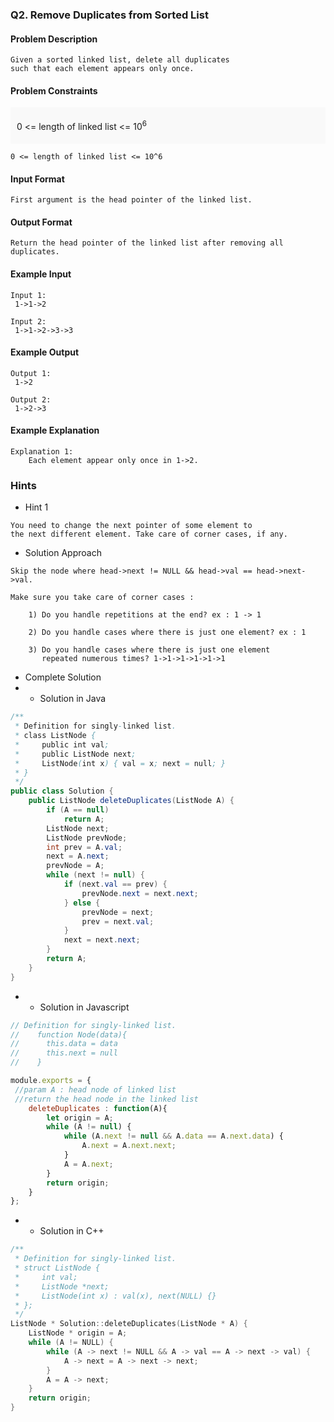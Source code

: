 ### Q2. Remove Duplicates from Sorted List
#### Problem Description
```text
Given a sorted linked list, delete all duplicates 
such that each element appears only once.
```
#### Problem Constraints
<div style="background-color: #f9f9f9; padding: 5px 10px;">
    <p>0 &lt;= length of linked list &lt;= 10<sup>6</sup></p>
</div>

```text
0 <= length of linked list <= 10^6
```
#### Input Format
```text
First argument is the head pointer of the linked list.
```
#### Output Format
```text
Return the head pointer of the linked list after removing all duplicates.
```
#### Example Input
```text
Input 1:
 1->1->2

Input 2:
 1->1->2->3->3
```
#### Example Output
```text
Output 1:
 1->2

Output 2:
 1->2->3
```
#### Example Explanation
```text
Explanation 1:
    Each element appear only once in 1->2.
```
### Hints
* Hint 1
```text
You need to change the next pointer of some element to 
the next different element. Take care of corner cases, if any.
```
* Solution Approach
```text
Skip the node where head->next != NULL && head->val == head->next->val.

Make sure you take care of corner cases :
    
    1) Do you handle repetitions at the end? ex : 1 -> 1
    
    2) Do you handle cases where there is just one element? ex : 1
    
    3) Do you handle cases where there is just one element 
       repeated numerous times? 1->1->1->1->1->1
```
* Complete Solution
* * Solution in Java
```java
/**
 * Definition for singly-linked list.
 * class ListNode {
 *     public int val;
 *     public ListNode next;
 *     ListNode(int x) { val = x; next = null; }
 * }
 */
public class Solution {
    public ListNode deleteDuplicates(ListNode A) {
        if (A == null)
            return A;
        ListNode next;
        ListNode prevNode;
        int prev = A.val;
        next = A.next;
        prevNode = A;
        while (next != null) {
            if (next.val == prev) {
                prevNode.next = next.next;
            } else {
                prevNode = next;
                prev = next.val;
            }
            next = next.next;
        }
        return A;
    }
}
```
* * Solution in Javascript
```javascript
// Definition for singly-linked list.
//    function Node(data){
//      this.data = data
//      this.next = null
//    }

module.exports = { 
 //param A : head node of linked list
 //return the head node in the linked list
	deleteDuplicates : function(A){
        let origin = A;
        while (A != null) {
            while (A.next != null && A.data == A.next.data) {
                A.next = A.next.next;
            }
            A = A.next;
        }
        return origin;
	}
};
```
* * Solution in C++
```cpp
/**
 * Definition for singly-linked list.
 * struct ListNode {
 *     int val;
 *     ListNode *next;
 *     ListNode(int x) : val(x), next(NULL) {}
 * };
 */
ListNode * Solution::deleteDuplicates(ListNode * A) {
    ListNode * origin = A;
    while (A != NULL) {
        while (A -> next != NULL && A -> val == A -> next -> val) {
            A -> next = A -> next -> next;
        }
        A = A -> next;
    }
    return origin;
}
```

